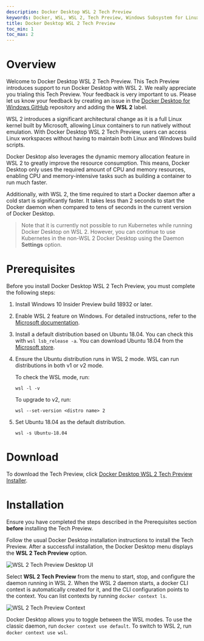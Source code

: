```yaml
---
description: Docker Desktop WSL 2 Tech Preview
keywords: Docker, WSL, WSL 2, Tech Preview, Windows Subsystem for Linux
title: Docker Desktop WSL 2 Tech Preview
toc_min: 1
toc_max: 2
---
```


# Overview

Welcome to Docker Desktop WSL 2 Tech Preview. This Tech Preview introduces support to run Docker Desktop with WSL 2. We really appreciate you trialing this Tech Preview. Your feedback is very important to us. Please let us know your feedback by creating an issue in the [Docker Desktop for Windows GitHub](https://github.com/docker/for-win/issues) repository and adding the **WSL 2** label.

WSL 2 introduces a significant architectural change as it is a full Linux kernel built by Microsoft, allowing Linux containers to run natively without emulation. With Docker Desktop WSL 2 Tech Preview, users can access Linux workspaces without having to maintain both Linux and Windows build scripts.

Docker Desktop also leverages the dynamic memory allocation feature in WSL 2 to greatly improve the resource consumption. This means, Docker Desktop only uses the required amount of CPU and memory resources, enabling CPU and memory-intensive tasks such as building a container to run much faster.

Additionally, with WSL 2, the time required to start a Docker daemon after a cold start is significantly faster. It takes less than 2 seconds to start the Docker daemon when compared to tens of seconds in the current version of Docker Desktop.

> Note that it is currently not possible to run Kubernetes while running Docker Desktop on WSL 2. However, you can continue to use Kubernetes in the non-WSL 2 Docker Desktop using the Daemon **Settings** option.

# Prerequisites

Before you install Docker Desktop WSL 2 Tech Preview, you must complete the following steps:

1. Install Windows 10 Insider Preview build 18932 or later.
2. Enable WSL 2 feature on Windows. For detailed instructions, refer to the [Microsoft documentation](https://docs.microsoft.com/en-us/windows/wsl/wsl2-install).
3. Install a default distribution based on Ubuntu 18.04. You can check this with `wsl lsb_release -a`. You can download Ubuntu 18.04 from the [Microsoft store](https://www.microsoft.com/en-us/p/ubuntu-1804-lts/9n9tngvndl3q).
4. Ensure the Ubuntu distribution runs in WSL 2 mode. WSL can run distributions in both v1 or v2 mode.

    To check the WSL mode, run:

    `wsl -l -v`

    To upgrade to v2, run:

    `wsl --set-version <distro name> 2`
5. Set Ubuntu 18.04 as the default distribution.

    `wsl -s Ubuntu-18.04`

# Download

To download the Tech Preview, click [Docker Desktop WSL 2 Tech Preview Installer](https://download.docker.com/win/edge/36883/Docker%20Desktop%20Installer.exe).

# Installation

Ensure you have completed the steps described in the Prerequisites section **before** installing the Tech Preview.

Follow the usual Docker Desktop installation instructions to install the Tech Preview. After a successful installation, the Docker Desktop menu displays the **WSL 2 Tech Preview** option.

![WSL 2 Tech Preview Desktop UI](images/wsl2-ui.png)

Select **WSL 2 Tech Preview** from the menu to start, stop, and configure the daemon running in WSL 2. When the WSL 2 daemon starts, a docker CLI context is automatically created for it, and the CLI configuration points to the context. You can list contexts by running `docker context ls`.

![WSL 2 Tech Preview Context](images/wsl2-context.png)

Docker Desktop allows you to toggle between the WSL modes. To use the classic daemon, run `docker context use default`. To switch to WSL 2, run `docker context use wsl`.
